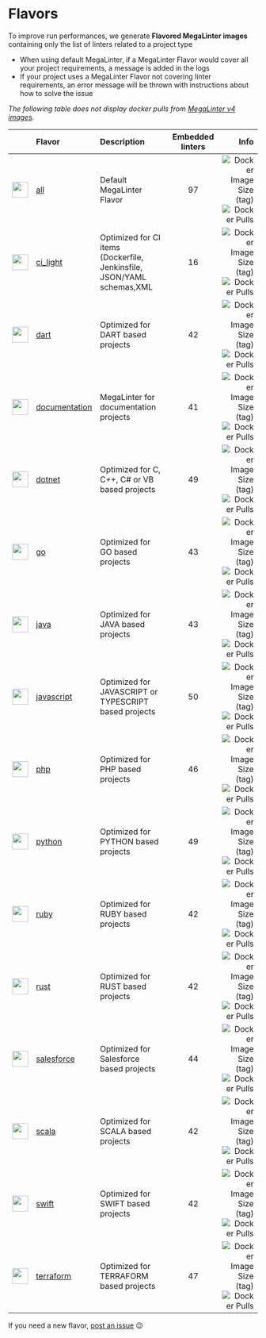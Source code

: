<!-- markdownlint-disable MD013 -->
<!-- Generated by .automation/build.py, please do not update manually -->
<!-- flavors-section-start -->

# Flavors

To improve run performances, we generate **Flavored MegaLinter images** containing only the list of linters related to a project type

- When using default MegaLinter, if a MegaLinter Flavor would cover all your project requirements, a message is added in the logs
- If your project uses a MegaLinter Flavor not covering linter requirements, an error message will be thrown with instructions about how to solve the issue

_The following table does not display docker pulls from [MegaLinter v4 images](https://hub.docker.com/r/nvuillam/mega-linter)._

<!-- flavors-table-start -->
|                                                                         <!-- -->                                                                         | Flavor                                                 | Description                                                            | Embedded linters |                                                                                                                                                                                                 Info |
|:--------------------------------------------------------------------------------------------------------------------------------------------------------:|:-------------------------------------------------------|:-----------------------------------------------------------------------|:----------------:|-----------------------------------------------------------------------------------------------------------------------------------------------------------------------------------------------------:|
| <img src="https://github.com/megalinter/megalinter/raw/main/docs/assets/images/mega-linter-square.png" alt="" height="32px" class="megalinter-icon"></a> | [all](https://megalinter.github.io/supported-linters/) | Default MegaLinter Flavor                                              |        97        |                             ![Docker Image Size (tag)](https://img.shields.io/docker/image-size/megalinter/megalinter/v5) ![Docker Pulls](https://img.shields.io/docker/pulls/megalinter/megalinter) |
|      <img src="https://github.com/megalinter/megalinter/raw/main/docs/assets/icons/ci_light.ico" alt="" height="32px" class="megalinter-icon"></a>       | [ci_light](flavors/ci_light.md#readme)                 | Optimized for CI items (Dockerfile, Jenkinsfile, JSON/YAML schemas,XML |        16        |           ![Docker Image Size (tag)](https://img.shields.io/docker/image-size/megalinter/megalinter-ci_light/v5) ![Docker Pulls](https://img.shields.io/docker/pulls/megalinter/megalinter-ci_light) |
|        <img src="https://github.com/megalinter/megalinter/raw/main/docs/assets/icons/dart.ico" alt="" height="32px" class="megalinter-icon"></a>         | [dart](flavors/dart.md#readme)                         | Optimized for DART based projects                                      |        42        |                   ![Docker Image Size (tag)](https://img.shields.io/docker/image-size/megalinter/megalinter-dart/v5) ![Docker Pulls](https://img.shields.io/docker/pulls/megalinter/megalinter-dart) |
|    <img src="https://github.com/megalinter/megalinter/raw/main/docs/assets/icons/documentation.ico" alt="" height="32px" class="megalinter-icon"></a>    | [documentation](flavors/documentation.md#readme)       | MegaLinter for documentation projects                                  |        41        | ![Docker Image Size (tag)](https://img.shields.io/docker/image-size/megalinter/megalinter-documentation/v5) ![Docker Pulls](https://img.shields.io/docker/pulls/megalinter/megalinter-documentation) |
|       <img src="https://github.com/megalinter/megalinter/raw/main/docs/assets/icons/dotnet.ico" alt="" height="32px" class="megalinter-icon"></a>        | [dotnet](flavors/dotnet.md#readme)                     | Optimized for C, C++, C# or VB based projects                          |        49        |               ![Docker Image Size (tag)](https://img.shields.io/docker/image-size/megalinter/megalinter-dotnet/v5) ![Docker Pulls](https://img.shields.io/docker/pulls/megalinter/megalinter-dotnet) |
|         <img src="https://github.com/megalinter/megalinter/raw/main/docs/assets/icons/go.ico" alt="" height="32px" class="megalinter-icon"></a>          | [go](flavors/go.md#readme)                             | Optimized for GO based projects                                        |        43        |                       ![Docker Image Size (tag)](https://img.shields.io/docker/image-size/megalinter/megalinter-go/v5) ![Docker Pulls](https://img.shields.io/docker/pulls/megalinter/megalinter-go) |
|        <img src="https://github.com/megalinter/megalinter/raw/main/docs/assets/icons/java.ico" alt="" height="32px" class="megalinter-icon"></a>         | [java](flavors/java.md#readme)                         | Optimized for JAVA based projects                                      |        43        |                   ![Docker Image Size (tag)](https://img.shields.io/docker/image-size/megalinter/megalinter-java/v5) ![Docker Pulls](https://img.shields.io/docker/pulls/megalinter/megalinter-java) |
|     <img src="https://github.com/megalinter/megalinter/raw/main/docs/assets/icons/javascript.ico" alt="" height="32px" class="megalinter-icon"></a>      | [javascript](flavors/javascript.md#readme)             | Optimized for JAVASCRIPT or TYPESCRIPT based projects                  |        50        |       ![Docker Image Size (tag)](https://img.shields.io/docker/image-size/megalinter/megalinter-javascript/v5) ![Docker Pulls](https://img.shields.io/docker/pulls/megalinter/megalinter-javascript) |
|         <img src="https://github.com/megalinter/megalinter/raw/main/docs/assets/icons/php.ico" alt="" height="32px" class="megalinter-icon"></a>         | [php](flavors/php.md#readme)                           | Optimized for PHP based projects                                       |        46        |                     ![Docker Image Size (tag)](https://img.shields.io/docker/image-size/megalinter/megalinter-php/v5) ![Docker Pulls](https://img.shields.io/docker/pulls/megalinter/megalinter-php) |
|       <img src="https://github.com/megalinter/megalinter/raw/main/docs/assets/icons/python.ico" alt="" height="32px" class="megalinter-icon"></a>        | [python](flavors/python.md#readme)                     | Optimized for PYTHON based projects                                    |        49        |               ![Docker Image Size (tag)](https://img.shields.io/docker/image-size/megalinter/megalinter-python/v5) ![Docker Pulls](https://img.shields.io/docker/pulls/megalinter/megalinter-python) |
|        <img src="https://github.com/megalinter/megalinter/raw/main/docs/assets/icons/ruby.ico" alt="" height="32px" class="megalinter-icon"></a>         | [ruby](flavors/ruby.md#readme)                         | Optimized for RUBY based projects                                      |        42        |                   ![Docker Image Size (tag)](https://img.shields.io/docker/image-size/megalinter/megalinter-ruby/v5) ![Docker Pulls](https://img.shields.io/docker/pulls/megalinter/megalinter-ruby) |
|        <img src="https://github.com/megalinter/megalinter/raw/main/docs/assets/icons/rust.ico" alt="" height="32px" class="megalinter-icon"></a>         | [rust](flavors/rust.md#readme)                         | Optimized for RUST based projects                                      |        42        |                   ![Docker Image Size (tag)](https://img.shields.io/docker/image-size/megalinter/megalinter-rust/v5) ![Docker Pulls](https://img.shields.io/docker/pulls/megalinter/megalinter-rust) |
|     <img src="https://github.com/megalinter/megalinter/raw/main/docs/assets/icons/salesforce.ico" alt="" height="32px" class="megalinter-icon"></a>      | [salesforce](flavors/salesforce.md#readme)             | Optimized for Salesforce based projects                                |        44        |       ![Docker Image Size (tag)](https://img.shields.io/docker/image-size/megalinter/megalinter-salesforce/v5) ![Docker Pulls](https://img.shields.io/docker/pulls/megalinter/megalinter-salesforce) |
|        <img src="https://github.com/megalinter/megalinter/raw/main/docs/assets/icons/scala.ico" alt="" height="32px" class="megalinter-icon"></a>        | [scala](flavors/scala.md#readme)                       | Optimized for SCALA based projects                                     |        42        |                 ![Docker Image Size (tag)](https://img.shields.io/docker/image-size/megalinter/megalinter-scala/v5) ![Docker Pulls](https://img.shields.io/docker/pulls/megalinter/megalinter-scala) |
|        <img src="https://github.com/megalinter/megalinter/raw/main/docs/assets/icons/swift.ico" alt="" height="32px" class="megalinter-icon"></a>        | [swift](flavors/swift.md#readme)                       | Optimized for SWIFT based projects                                     |        42        |                 ![Docker Image Size (tag)](https://img.shields.io/docker/image-size/megalinter/megalinter-swift/v5) ![Docker Pulls](https://img.shields.io/docker/pulls/megalinter/megalinter-swift) |
|      <img src="https://github.com/megalinter/megalinter/raw/main/docs/assets/icons/terraform.ico" alt="" height="32px" class="megalinter-icon"></a>      | [terraform](flavors/terraform.md#readme)               | Optimized for TERRAFORM based projects                                 |        47        |         ![Docker Image Size (tag)](https://img.shields.io/docker/image-size/megalinter/megalinter-terraform/v5) ![Docker Pulls](https://img.shields.io/docker/pulls/megalinter/megalinter-terraform) |
<!-- flavors-table-end -->

If you need a new flavor, [post an issue](https://github.com/megalinter/megalinter/issues) :wink:


<!-- flavors-section-end -->
